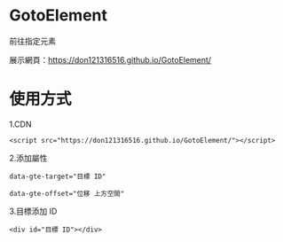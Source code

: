 # GotoElement
前往指定元素

展示網頁：https://don121316516.github.io/GotoElement/

# 使用方式

1.CDN 

```
<script src="https://don121316516.github.io/GotoElement/"></script>
```

2.添加屬性

```
data-gte-target="目標 ID" 

data-gte-offset="位移 上方空間"
```

3.目標添加 ID
```
<div id="目標 ID"></div>
```